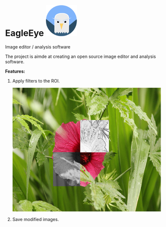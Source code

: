 # EagleEye <img src=https://github.com/nisanthmathew/EagleEye/blob/master/g963.png width="100" height="100" />

Image editor / analysis software

The project is aimde at creating an open source image editor and analysis software.

**Features:**
1) Apply filters to the ROI.

    <img src=https://github.com/nisanthmathew/EagleEye/blob/master/SampleImages/FiltersOnROI.png width="500" height="400" />
    
2) Save modified images.
